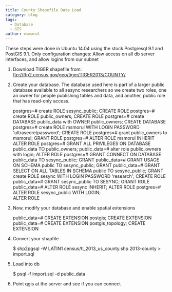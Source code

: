 ```yaml
---
title: County Shapefile Data Load
category: blog
tags:
  - Database
  - GIS
author: msmorul
---
```


These steps were done in Ubuntu 14.04 using the stock Postgresql 9.1
and PostGIS 9.1. Only configuration changes: Allow access on all db
server interfaces, and allow logins from our subnet

1. Download TIGER shapefile from:
   ftp://ftp2.census.gov/geo/tiger/TIGER2013/COUNTY/
2. Create your database. The database used here is part of a larger
   public database available to all sesync researchers so we create
   two roles, one an owner for people publishing tables and data, and
   another, public role that has read-only access.

    postgres=# create ROLE sesync_public;
    CREATE ROLE
    postgres=# create ROLE public_owners;
    CREATE ROLE
    postgres=# create DATABASE public_data with OWNER public_owners;
    CREATE DATABASE
    postgres=# create ROLE msmorul WITH LOGIN PASSWORD 'ultrasecretpassword';
    CREATE ROLE
    postgres=# grant public_owners to msmorul;
    GRANT ROLE
    postgres=# ALTER ROLE msmorul INHERIT
    ALTER ROLE
    postgres=# GRANT ALL PRIVILEGES ON DATABASE public_data TO public_owners;
    public_data=# alter role public_owners with login;
    ALTER ROLE
    postgres=# GRANT CONNECT ON DATABASE public_data TO sesync_public;
    GRANT
    public_data=# GRANT USAGE ON SCHEMA public TO sesync_public;
    GRANT
    public_data=# GRANT SELECT ON ALL TABLES IN SCHEMA public TO sesync_public;
    GRANT
    create ROLE sesync WITH LOGIN PASSWORD 'research';
    CREATE ROLE
    public_data=# GRANT sesync_public TO SESYNC;
    GRANT ROLE
    public_data=# ALTER ROLE sesync INHERIT;
    ALTER ROLE
    postgres=# ALTER ROLE sesync_public WITH LOGIN;     
    ALTER ROLE


3. Now, modify your database and enable spatial extensions

    public_data=# CREATE EXTENSION postgis;
    CREATE EXTENSION
    public_data=# CREATE EXTENSION postgis_topology;
    CREATE EXTENSION

4. Convert your shapfile

    $ shp2pgsql -W LATIN1 census/tl_2013_us_county.shp 2013-county > import.sql

5. Load into db

    $ psql -f import.sql -d public_data

5. Point qgis at the server and see if you can connect
